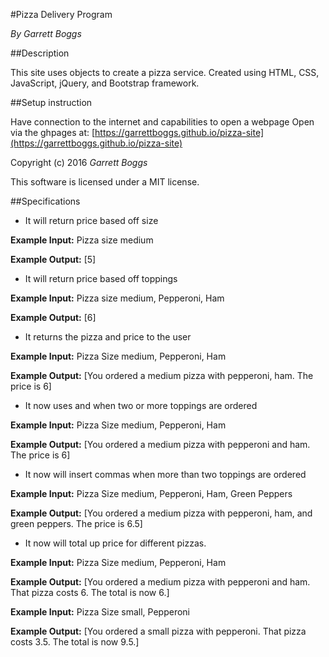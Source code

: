 #Pizza Delivery Program

_By Garrett Boggs_

##Description

This site uses objects to create a pizza service. Created using HTML, CSS, JavaScript, jQuery, and Bootstrap framework.

##Setup instruction

Have connection to the internet and capabilities to open a webpage
Open via the ghpages at: [https://garrettboggs.github.io/pizza-site](https://garrettboggs.github.io/pizza-site)

Copyright (c) 2016 *Garrett Boggs*

This software is licensed under a MIT license.

##Specifications
* It will return price based off size

**Example Input:** Pizza size medium

**Example Output:** [5]

* It will return price based off toppings

**Example Input:** Pizza size medium, Pepperoni, Ham

**Example Output:** [6]

* It returns the pizza and price to the user

**Example Input:** Pizza Size medium, Pepperoni, Ham

**Example Output:** [You ordered a medium pizza with pepperoni, ham. The price is 6]

* It now uses and when two or more toppings are ordered

**Example Input:** Pizza Size medium, Pepperoni, Ham

**Example Output:** [You ordered a medium pizza with pepperoni and ham. The price is 6]

* It now will insert commas when more than two toppings are ordered

**Example Input:** Pizza Size medium, Pepperoni, Ham, Green Peppers

**Example Output:** [You ordered a medium pizza with pepperoni, ham, and green peppers. The price is 6.5]

* It now will total up price for different pizzas.

**Example Input:** Pizza Size medium, Pepperoni, Ham

**Example Output:** [You ordered a medium pizza with pepperoni and ham. That pizza costs 6. The total is now 6.]

**Example Input:** Pizza Size small, Pepperoni

**Example Output:** [You ordered a small pizza with pepperoni. That pizza costs 3.5. The total is now 9.5.]
